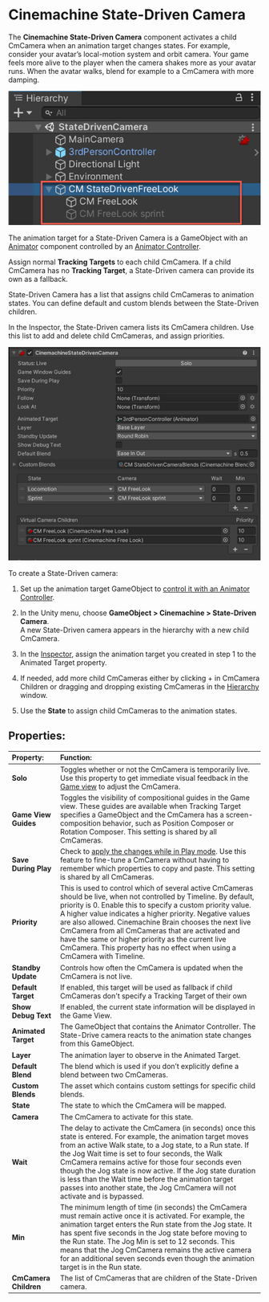 # Cinemachine State-Driven Camera

The __Cinemachine State-Driven Camera__ component activates a child CmCamera when an animation target changes states. For example, consider your avatar’s local-motion system and orbit camera. Your game feels more alive to the player when the camera shakes more as your avatar runs. When the avatar walks, blend for example to a CmCamera with more damping.

![State-Driven camera with three child CmCameras (red)](images/CinemachineStateDrivenChildren.png)

The animation target for a State-Driven Camera is a GameObject with an [Animator](https://docs.unity3d.com/Manual/class-Animator.html) component controlled by an [Animator Controller](https://docs.unity3d.com/Manual/class-AnimatorController.html).

Assign normal __Tracking Targets__ to each child CmCamera. If a child CmCamera has no __Tracking Target__, a State-Driven camera can provide its own as a fallback.

State-Driven Camera has a list that assigns child CmCameras to animation states. You can define default and custom blends between the State-Driven children.

In the Inspector, the State-Driven camera lists its CmCamera children. Use this list to add and delete child CmCameras, and assign priorities.

![Properties for Cinemachine State-Driven camera](images/CinemachineStateDrivenCamera.png)

To create a State-Driven camera:

1. Set up the animation target GameObject to [control it with an Animator Controller](https://docs.unity3d.com/Manual/AnimatorControllers.html).

2. In the Unity menu, choose __GameObject > Cinemachine > State-Driven Camera__.<br/>A new State-Driven camera appears in the hierarchy with a new child CmCamera.

3. In the [Inspector](https://docs.unity3d.com/Manual/UsingTheInspector.html), assign the animation target you created in step 1 to the Animated Target property.

4. If needed, add more child CmCameras either by clicking + in CmCamera Children or dragging and dropping existing CmCameras in the [Hierarchy](https://docs.unity3d.com/Manual/Hierarchy.html) window.

5. Use the __State__ to assign child CmCameras to the animation states.

## Properties:

| **Property:** | **Function:** |
|:---|:---|
| __Solo__ | Toggles whether or not the CmCamera is temporarily live. Use this property to get immediate visual feedback in the [Game view](https://docs.unity3d.com/Manual/GameView.html) to adjust the CmCamera. |
| __Game View Guides__ | Toggles the visibility of compositional guides in the Game view. These guides are available when Tracking Target specifies a GameObject and the CmCamera has a screen-composition behavior, such as Position Composer or Rotation Composer. This setting is shared by all CmCameras. |
| __Save During Play__ | Check to [apply the changes while in Play mode](CinemachineSavingDuringPlay.md).  Use this feature to fine-tune a CmCamera without having to remember which properties to copy and paste. This setting is shared by all CmCameras. |
| __Priority__ | This is used to control which of several active CmCameras should be live, when not controlled by Timeline.  By default, priority is 0.  Enable this to specify a custom priority value.  A higher value indicates a higher priority.  Negative values are also allowed. Cinemachine Brain chooses the next live CmCamera from all CmCameras that are activated and have the same or higher priority as the current live CmCamera. This property has no effect when using a CmCamera with Timeline. |
| __Standby Update__ | Controls how often the CmCamera is updated when the CmCamera is not live. |
| __Default Target__ | If enabled, this target will be used as fallback if child CmCameras don't specify a Tracking Target of their own |
| __Show Debug Text__ | If enabled, the current state information will be displayed in the Game View. |
| __Animated Target__ | The GameObject that contains the Animator Controller. The State-Drive camera reacts to the animation state changes from this GameObject. |
| __Layer__ | The animation layer to observe in the Animated Target. |
| __Default Blend__ | The blend which is used if you don’t explicitly define a blend between two CmCameras. |
| __Custom Blends__ | The asset which contains custom settings for specific child blends. |
| __State__ | The state to which the CmCamera will be mapped. |
| __Camera__ | The CmCamera to activate for this state. |
| __Wait__ | The delay to activate the CmCamera (in seconds) once this state is entered. For example, the animation target moves from an active Walk state, to a Jog state, to a Run state. If the Jog Wait time is set to four seconds, the Walk CmCamera remains active for those four seconds even though the Jog state is now active. If the Jog state duration is less than the Wait time before the animation target passes into another state, the Jog CmCamera will not activate and is bypassed. |
| __Min__ | The minimum length of time (in seconds) the CmCamera must remain active once it is activated. For example, the animation target enters the Run state from the Jog state. It has spent five seconds in the Jog state before moving to the Run state. The Jog Min is set to 12 seconds. This means that the Jog CmCamera remains the active camera for an additional seven seconds even though the animation target is in the Run state. |
| __CmCamera Children__ | The list of CmCameras that are children of the State-Driven camera. |


